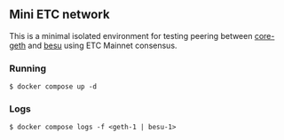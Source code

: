 ## Mini ETC network
This is a minimal isolated environment for testing peering between [core-geth](https://core-geth.org/) and [besu](https://besu.hyperledger.org) using ETC Mainnet consensus.

### Running
```shell
$ docker compose up -d
```

### Logs
```shell
$ docker compose logs -f <geth-1 | besu-1>
```